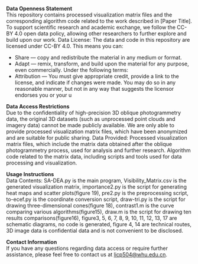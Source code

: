**Data Openness Statement**  
This repository contains processed visualization matrix files and the corresponding algorithm code related to the work described in [Paper Title]. To support scientific research and academic exchange, we follow the CC-BY 4.0 open data policy, allowing other researchers to further explore and build upon our work.
Data License:
The data and code in this repository are licensed under CC-BY 4.0. This means you can:
- Share — copy and redistribute the material in any medium or format.
- Adapt — remix, transform, and build upon the material for any purpose, even commercially.
Under the following terms:
- Attribution — You must give appropriate credit, provide a link to the license, and indicate if changes were made. You may do so in any reasonable manner, but not in any way that suggests the licensor endorses you or your u

**Data Access Restrictions**  
Due to the confidentiality of high-precision 3D oblique photogrammetry data, the original 3D datasets (such as unprocessed point clouds and imagery data) cannot be made publicly available. We are only able to provide processed visualization matrix files, which have been anonymized and are suitable for public sharing.
Data Provided:
Processed visualization matrix files, which include the matrix data obtained after the oblique photogrammetry process, used for analysis and further research.
Algorithm code related to the matrix data, including scripts and tools used for data processing and visualization.

**Usage Instructions**  
Data Contents:
SA-DEA.py is the main program,
Visibility_Matrix.csv is the generated visualization matrix,
importance2.py is the script for generating heat maps and scatter plots(figure 19),
pre2.py is the preprocessing script,
to-ecef.py is the coordinate conversion script, 
draw-tri.py is the script for drawing three-dimensional cones(figure 18),
contrast1.m is the curve comparing various algorithms(figure15),
draw.m is the script for drawing ten results comparisons(figure16),
figure3, 5, 6, 7, 8, 9, 10, 11, 12, 13, 17 are schematic diagrams, no code is generated,
figure 4, 14 are technical routes,
3D image data is confidential data and is not convenient to be disclosed.

**Contact Information**  
If you have any questions regarding data access or require further assistance, please feel free to contact us at licp504@whu.edu.cn.
